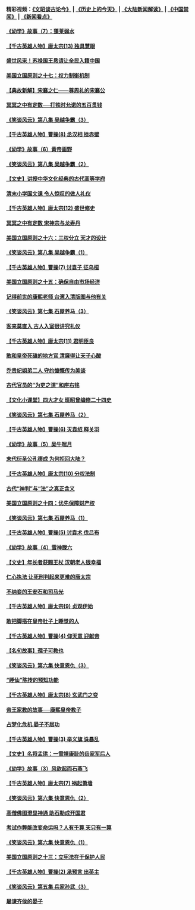 #### 精彩视频：[《文昭谈古论今》](http://45.32.25.56/wenzhao) | [《历史上的今天》](http://45.32.25.56/today-in-history) | [《大陆新闻解读》](http://45.32.25.56/ntdtv-comedy) | [《中国禁闻》](http://45.32.25.56/ntdtv-news) | [《新闻看点》](http://45.32.25.56/news-insight) 

 #### [《幼学》故事（7）：蓬莱弱水](../pages/nsc975/n10990547.md?t=02060931) 

#### [【千古英雄人物】唐太宗(13) 独具慧眼](../pages/nsc975/n8034179.md?t=02060931) 

#### [盛世风采！苏禄国王恳请让全民入籍中国](../pages/nsc975/n10992284.md?t=02060931) 

#### [美国立国原则之十七：权力制衡机制](../pages/nsc975/n11002624.md?t=02060931) 

#### [【典故新解】宋襄之仁——尊周礼的宋襄公](../pages/nsc975/n11018653.md?t=02060931) 

#### [冥冥之中有定数──打铁时允诺的五百贯钱](../pages/nsc975/n334213.md?t=02060931) 

#### [《笑谈风云》第八集 吴越争霸（3）](../pages/nsc975/n11010889.md?t=02060931) 

#### [【千古英雄人物】曹操(8) 丞汉相 挫赤壁](../pages/nsc975/n7662490.md?t=02060931) 

#### [《幼学》故事（6）黄帝画野](../pages/nsc975/n10990546.md?t=02060931) 

#### [《笑谈风云》第八集 吴越争霸（2）](../pages/nsc975/n10996834.md?t=02060931) 

#### [【文史】讲授中华文化经典的古代高等学府](../pages/nsc975/n11003895.md?t=02060931) 

#### [清末小学国文课 令人惊叹的做人礼仪](../pages/nsc975/n10980226.md?t=02060931) 

#### [【千古英雄人物】唐太宗(12) 盛世修史](../pages/nsc975/n8034115.md?t=02060931) 

#### [冥冥之中有定数 宋神宗与龙寿丹](../pages/nsc975/n11008770.md?t=02060931) 

#### [美国立国原则之十六：三权分立 天才的设计](../pages/nsc975/n10991293.md?t=02060931) 

#### [《笑谈风云》第八集 吴越争霸（1）](../pages/nsc975/n10987751.md?t=02060931) 

#### [【千古英雄人物】曹操(7) 讨袁子 征乌桓](../pages/nsc975/n7662459.md?t=02060931) 

#### [美国立国原则之十五：确保自由市场经济](../pages/nsc975/n10957715.md?t=02060931) 

#### [记得前世的康熙老师 台湾入清版图与他有关](../pages/nsc975/n11004761.md?t=02060931) 

#### [《笑谈风云》第七集 石屋养马（3）](../pages/nsc975/n10964155.md?t=02060931) 

#### [客来莫直入 古人入室很讲究礼仪](../pages/nsc975/n11002636.md?t=02060931) 

#### [【千古英雄人物】唐太宗(11) 君明臣良](../pages/nsc975/n8030388.md?t=02060931) 

#### [敢和皇帝死磕的地方官 清廉得让天子心酸](../pages/nsc975/n10999336.md?t=02060931) 

#### [乔贵妃姐弟二人 守约慷慨传为美谈](../pages/nsc975/n10842491.md?t=02060931) 

#### [古代官员的“为吏之道”和座右铭](../pages/nsc975/n10989890.md?t=02060931) 

#### [【文化小课堂】四大才女 班昭曾编修二十四史](../pages/nsc975/n10996143.md?t=02060931) 

#### [《笑谈风云》第七集 石屋养马（2）](../pages/nsc975/n10964109.md?t=02060931) 

#### [【千古英雄人物】曹操(6) 灭袁绍 释关羽](../pages/nsc975/n7662436.md?t=02060931) 

#### [《幼学》故事（5）吴牛喘月](../pages/nsc975/n10806013.md?t=02060931) 

#### [末代衍圣公孔德成 为何拒回大陆？](../pages/nsc975/n10992548.md?t=02060931) 

#### [【千古英雄人物】唐太宗(10) 分权法制](../pages/nsc975/n8025970.md?t=02060931) 

#### [古代“神判”与“法”之真正含义](../pages/nsc975/n10982291.md?t=02060931) 

#### [美国立国原则之十四：优先保障财产权](../pages/nsc975/n10954086.md?t=02060931) 

#### [《笑谈风云》第七集 石屋养马（1）](../pages/nsc975/n10964072.md?t=02060931) 

#### [【千古英雄人物】曹操(5) 讨袁术 伐吕布](../pages/nsc975/n7637126.md?t=02060931) 

#### [《幼学》故事（4）雪神滕六](../pages/nsc975/n10806012.md?t=02060931) 

#### [【文史】年长者获赐王杖 汉朝老人很幸福](../pages/nsc975/n10980263.md?t=02060931) 

#### [仁心执法 让死刑判起来更难的唐太宗](../pages/nsc975/n10979954.md?t=02060931) 

#### [不纳妾的王安石和司马光](../pages/nsc975/n2647438.md?t=02060931) 

#### [【千古英雄人物】唐太宗(9) 贞观伊始](../pages/nsc975/n8022938.md?t=02060931) 

#### [敢把脚搭在皇帝肚子上睡觉的人](../pages/nsc975/n10975530.md?t=02060931) 

#### [【千古英雄人物】曹操(4) 仰天意 迎献帝](../pages/nsc975/n7637003.md?t=02060931) 

#### [【名句故事】孺子可教也](../pages/nsc975/n10371944.md?t=02060931) 

#### [《笑谈风云》第六集 快意恩仇（3）](../pages/nsc975/n10953824.md?t=02060931) 

#### [“睡仙”陈抟的预知功能](../pages/nsc975/n10955272.md?t=02060931) 

#### [【千古英雄人物】唐太宗(8) 玄武门之变](../pages/nsc975/n7979461.md?t=02060931) 

#### [帝王家教的故事──康熙皇帝教子](../pages/nsc975/n10764254.md?t=02060931) 

#### [占梦化危机 晏子不居功](../pages/nsc975/n232663.md?t=02060931) 

#### [【千古英雄人物】曹操(3) 举义旗 诛暴乱](../pages/nsc975/n7576061.md?t=02060931) 

#### [【文史】名将孟珙：一雪靖康耻的岳家军后人](../pages/nsc975/n10949269.md?t=02060931) 

#### [《幼学》故事（3）风欲起而石燕飞](../pages/nsc975/n10806010.md?t=02060931) 

#### [【千古英雄人物】唐太宗(7) 祸起萧墙](../pages/nsc975/n7979459.md?t=02060931) 

#### [《笑谈风云》第六集 快意恩仇（2）](../pages/nsc975/n10950714.md?t=02060931) 

#### [高僧佛图澄显神通 助石勒成开国君](../pages/nsc975/n10960107.md?t=02060931) 

#### [考试作弊能改变命运吗？人有千算 天只有一算](../pages/nsc975/n10959716.md?t=02060931) 

#### [《笑谈风云》第六集 快意恩仇（1）](../pages/nsc975/n10938848.md?t=02060931) 

#### [美国立国原则之十三：立宪法在于保护人民](../pages/nsc975/n10942497.md?t=02060931) 

#### [【千古英雄人物】曹操(2) 承预言 出英主](../pages/nsc975/n7576051.md?t=02060931) 

#### [《笑谈风云》第五集 兵家孙武（3）](../pages/nsc975/n10938826.md?t=02060931) 

#### [屡谏齐侯的晏子](../pages/nsc975/n4602309.md?t=02060931) 

